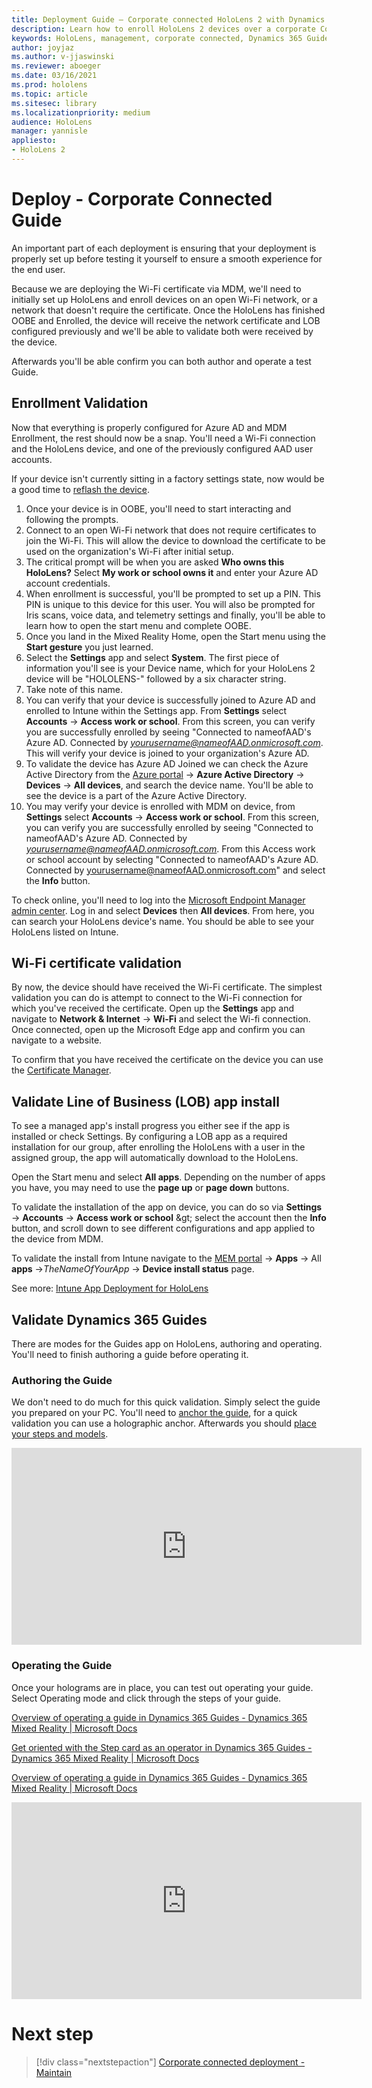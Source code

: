 ```yaml
---
title: Deployment Guide – Corporate connected HoloLens 2 with Dynamics 365 Guides - Deploy
description: Learn how to enroll HoloLens 2 devices over a corporate Connected network with Dynamics 365 Guides.
keywords: HoloLens, management, corporate connected, Dynamics 365 Guides, AAD, Azure AD, MDM, Mobile Device Management
author: joyjaz
ms.author: v-jjaswinski
ms.reviewer: aboeger
ms.date: 03/16/2021
ms.prod: hololens
ms.topic: article
ms.sitesec: library
ms.localizationpriority: medium
audience: HoloLens
manager: yannisle
appliesto:
- HoloLens 2
---
```


# Deploy - Corporate Connected Guide

An important part of each deployment is ensuring that your deployment is properly set up before testing it yourself to ensure a smooth experience for the end user.

Because we are deploying the Wi-Fi certificate via MDM, we&#39;ll need to initially set up HoloLens and enroll devices on an open Wi-Fi network, or a network that doesn&#39;t require the certificate. Once the HoloLens has finished OOBE and Enrolled, the device will receive the network certificate and LOB configured previously and we&#39;ll be able to validate both were received by the device.

Afterwards you&#39;ll be able confirm you can both author and operate a test Guide.

## Enrollment Validation

Now that everything is properly configured for Azure AD and MDM Enrollment, the rest should now be a snap. You&#39;ll need a Wi-Fi connection and the HoloLens device, and one of the previously configured AAD user accounts.

If your device isn&#39;t currently sitting in a factory settings state, now would be a good time to [reflash the device](https://docs.microsoft.com/en-us/hololens/hololens-recovery#clean-reflash-the-device).

1. Once your device is in OOBE, you&#39;ll need to start interacting and following the prompts.
2. Connect to an open Wi-Fi network that does not require certificates to join the Wi-Fi. This will allow the device to download the certificate to be used on the organization&#39;s Wi-Fi after initial setup.
3. The critical prompt will be when you are asked **Who owns this HoloLens?** Select **My work or school owns it** and enter your Azure AD account credentials.
4. When enrollment is successful, you&#39;ll be prompted to set up a PIN. This PIN is unique to this device for this user. You will also be prompted for Iris scans, voice data, and telemetry settings and finally, you&#39;ll be able to learn how to open the start menu and complete OOBE.
5. Once you land in the Mixed Reality Home, open the Start menu using the **Start gesture** you just learned.
6. Select the **Settings** app and select **System**. The first piece of information you&#39;ll see is your Device name, which for your HoloLens 2 device will be &quot;HOLOLENS-&quot; followed by a six character string.
7. Take note of this name.
1. You can verify that your device is successfully joined to Azure AD and enrolled to Intune within the Settings app. From **Settings** select **Accounts** -> **Access work or school**. From this screen, you can verify you are successfully enrolled by seeing &quot;Connected to nameofAAD&#39;s Azure AD. Connected by *yourusername@nameofAAD.onmicrosoft.com*. This will verify your device is joined to your organization&#39;s Azure AD.
1. To validate the device has Azure AD Joined we can check the Azure Active Directory from the [Azure portal](https://portal.azure.com/#home) -> **Azure Active Directory** -> **Devices** -> **All devices**, and search the device name. You&#39;ll be able to see the device is a part of the Azure Active Directory.
1. You may verify your device is enrolled with MDM on device, from **Settings** select **Accounts** -> **Access work or school**. From this screen, you can verify you are successfully enrolled by seeing &quot;Connected to nameofAAD&#39;s Azure AD. Connected by *yourusername@nameofAAD.onmicrosoft.com*. From this Access work or school account by selecting &quot;Connected to nameofAAD&#39;s Azure AD. Connected by yourusername@nameofAAD.onmicrosoft.com&quot; and select the **Info** button.

To check online, you&#39;ll need to log into the [Microsoft Endpoint Manager admin center](https://endpoint.microsoft.com/#home). Log in and select  **Devices**  then  **All devices**. From here, you can search your HoloLens device&#39;s name. You should be able to see your HoloLens listed on Intune.

## Wi-Fi certificate validation

By now, the device should have received the Wi-Fi certificate. The simplest validation you can do is attempt to connect to the Wi-Fi connection for which you&#39;ve received the certificate. Open up the **Settings** app and navigate to **Network &amp; Internet** -> **Wi-Fi** and select the Wi-fi connection. Once connected, open up the Microsoft Edge app and confirm you can navigate to a website.

To confirm that you have received the certificate on the device you can use the [Certificate Manager](https://docs.microsoft.com/hololens/certificate-manager).

## Validate Line of Business (LOB) app install

To see a managed app&#39;s install progress you either see if the app is installed or check Settings. By configuring a LOB app as a required installation for our group, after enrolling the HoloLens with a user in the assigned group, the app will automatically download to the HoloLens.

Open the Start menu and select **All apps**. Depending on the number of apps you have, you may need to use the **page up** or **page down** buttons.

To validate the installation of the app on device, you can do so via **Settings** -> **Accounts** -> **Access work or school** \&gt; select the account then the **Info** button, and scroll down to see different configurations and app applied to the device from MDM.

To validate the install from Intune navigate to the [MEM portal](https://endpoint.microsoft.com/#home) -> **Apps** -> All **apps** ->*TheNameOfYourApp* -> **Device install status** page.

See more: [Intune App Deployment for HoloLens](https://docs.microsoft.com/hololens/app-deploy-intune)

## Validate Dynamics 365 Guides

There are modes for the Guides app on HoloLens, authoring and operating. You&#39;ll need to finish authoring a guide before operating it.

### Authoring the Guide

We don&#39;t need to do much for this quick validation. Simply select the guide you prepared on your PC. You&#39;ll need to [anchor the guide](https://docs.microsoft.comdynamics365/mixed-reality/guides/hololens-app-anchor), for a quick validation you can use a holographic anchor. Afterwards you should [place your steps and models](https://docs.microsoft.com/dynamics365/mixed-reality/guides/hololens-app-orientation).

<iframe width="560" height="315" src="https://www.youtube.com/embed/poE7s7_zWDE" frameborder="0" allow="accelerometer; autoplay; clipboard-write; encrypted-media; gyroscope; picture-in-picture" allowfullscreen></iframe>

### Operating the Guide

Once your holograms are in place, you can test out operating your guide. Select Operating mode and click through the steps of your guide.

[Overview of operating a guide in Dynamics 365 Guides - Dynamics 365 Mixed Reality | Microsoft Docs](https://docs.microsoft.com/dynamics365/mixed-reality/guides/operator-overview)

[Get oriented with the Step card as an operator in Dynamics 365 Guides - Dynamics 365 Mixed Reality | Microsoft Docs](https://docs.microsoft.com/dynamics365/mixed-reality/guides/operator-step-card-orientation)

[Overview of operating a guide in Dynamics 365 Guides - Dynamics 365 Mixed Reality | Microsoft Docs](https://docs.microsoft.com/dynamics365/mixed-reality/guides/operator-overview)

<iframe width="560" height="315" src="https://www.youtube.com/embed/9s41BKGHVL8" frameborder="0" allow="accelerometer; autoplay; clipboard-write; encrypted-media; gyroscope; picture-in-picture" allowfullscreen></iframe>

# Next step 
> [!div class="nextstepaction"]
> [Corporate connected deployment - Maintain](hololens2-corp-connected-maintain.md)

